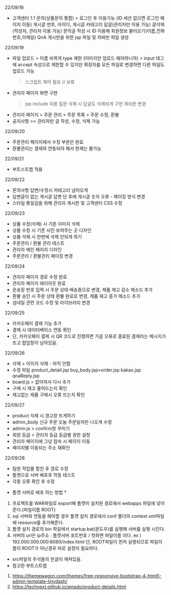 22/09/16
- 고객센터
  1:1 문의(상품문의 통합) > 로그인 후 이용가능 (ID 세션 없으면 로그인 페이지 이동)
  게시글 번호, 아이디, 게시글 카테고리
  답글(관리자만 이용 가능)
  글삭제(작성자, 관리자 이용 가능)
  문의글 작성 시 ID 이용해 회원정보 불러오기(이름,전화번호,이메일)
  QnA 게시판을 위한 jsp 파일 및 자바빈 파일 생성
  
22/09/19
- 파일 업로드 > 이름 바뀌게
  type 제한 (이미지만 업로드 해야하니까) > input 태그에 accept 속성으로 제한할 수 있지만
  확장자를 모든 파일로 변경하면 다른 파일도 업로드 가능
  > 스크립트 제어 필요	// 보류
- 관리자 페이지 화면 구현
  >jsp include 이용 
  질문 삭제 시 답글도 삭제되게 구현
  > 쿼리문 변경
- 관리자 페이지 > 주문 관리 > 주문 목록 > 주문 수정, 환불
- 공지사항 >> 관리자만 글 작성, 수정, 삭제 가능

22/09/20 
- 주문관리 페이지에서 수정 부분은 완료
- 환불관리는 결제와 연동되야 해서 현재는 불가능

22/09/21
- 부트스트랩 적용

22/09/22
- 문의사항 답변/수정시 카테고리 넘어오게
- 답변글이 없는 게시글 답변 단 후에 게시글 숫자 오류 - 페이징 방식 변경
- 스타일 통일감을 위해 관리자 게시판 및 고객센터 CSS 수정

22/09/23
- 상품 수정(삭제) 시 기존 이미지 삭제
- 상품 수정 시 기존 사진 보여주는 곳 디자인
- 상품 삭제 시 한번에 삭제 안되게 하기
- 주문관리 / 환불 관리 테스트
- 관리자 메인 페이지 디자인
- 주문관리 / 환불관리 페이징 변경

22/09/24
- 관리자 페이지 경로 수정 완료
- 관리자 페이지 레이아웃 완료
- 운송장 번호 입력 시 주문 상태 배송중으로 변경, 제품 재고 감소 메소드 추가
- 환불 승인 시 주문 상태 환불 완료로 변경, 제품 재고 증가 메소드 추가
- 섬네일 관련 코드 수정 및 라이브러리 변경

22/09/25
- 카카오페이 결제 기능 추가
- 결제 시 데이터베이스 연동 확인
- 단, 카카오페이 결제 시 QR 코드로 진행하면 가끔 오류로 종료된 결제라는 메시지가 뜨고 팝업창이 남아있음.

22/09/26
- 삭제 > 이미지 삭제 - 아직 안함
- 수정 파일
  product_detail.jsp
  buy_body.jsp>order.jsp
  kakao.jsp
  qnaReply.jsp
- board.js > 없어져서 다시 추가
- 구매 시 재고 줄어드는지 확인
- 재고없는 제품 구매시 오류 뜨는지 확인

22/09/27
- product 삭제 시 경고창 뜨게하기
- admin_body 신규 주문 오늘 주문일자만 나오게 수정
- admin.js > confirm창 꾸미기
- 회원 등급 > 관리자 등급
  등급별 권한 설정
- 관리자 페이지에 그냥 접속 시 페이지 이동
- 페이지별 이동되는 주소 재확인

22/09/28
- 팀원 작업물 합친 후 경로 수정
- 톰캣으로 서버 배포후 작동 테스트
- 각종 오류 확인 후 수정


* 톰캣 서버로 배포 하는 방법 *
1. 프로젝트를 WAR파일로 export해 톰캣이 설치된 경로에서 webapps 파일에 넣어준다.(파일이름 ROOT)
2. sql 서버와 연동을 해야할 경우 톰캣 설치 경로에서 conf 폴더의 context.xml파일에 resource를 추가해준다.
3. 톰캣 설치 경로의 bin 파일에서 startup.bat(윈도우)를 실행해 서버를 실행 시킨다.
4. 서버의 url은 ip주소 : 톰캣서버 포트번호 / 첫화면 파일이름 이다.
    ex ) 192.000.000.000:8080/index.html
    단, ROOT파일이 먼저 실행되므로 파일이름이 ROOT가 아닌경우 따로 설정이 필요하다.

  - src파일의 주석들의 한글이 깨져있음.
  - 참고한 부트스트랩
  1. https://themewagon.com/themes/free-responsive-bootstrap-4-html5-admin-template-tinydash/
  2. https://technext.github.io/amado/product-details.html
